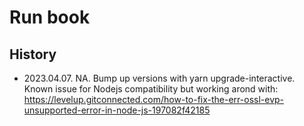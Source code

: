 # Run book

## History
- 2023.04.07. NA. Bump up versions with yarn upgrade-interactive. Known issue for Nodejs compatibility but working arond with:
https://levelup.gitconnected.com/how-to-fix-the-err-ossl-evp-unsupported-error-in-node-js-197082f42185
